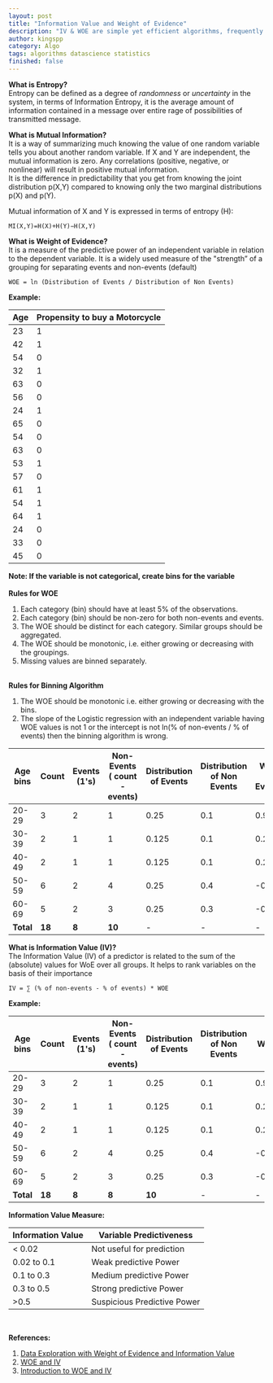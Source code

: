 ```yaml
---
layout: post
title: "Information Value and Weight of Evidence"
description: "IV & WOE are simple yet efficient algorithms, frequently used in Exploratory Data Analysis"
author: kingspp
category: Algo
tags: algorithms datascience statistics
finished: false
---
```

**What is Entropy?**<br>
Entropy can be defined as a degree of *randomness* or *uncertainty* in the system, in terms of Information Entropy, it is the average amount
of information contained in a message over entire rage of possibilities of transmitted message. 

**What is Mutual Information?**<br>
It is a way of summarizing much knowing the value of one random variable tells you about another random variable. 
If X and Y are independent, the mutual information is zero. Any correlations (positive, negative, or nonlinear) will result in positive mutual information.<br>
It is the difference in predictability that you get from knowing the joint distribution p(X,Y) compared to knowing only the two marginal distributions p(X) and p(Y).<br>

Mutual information of X and Y is expressed in terms of entropy (H):
```
MI(X,Y)=H(X)+H(Y)−H(X,Y)
```
**What is Weight of Evidence?**<br>
It is a measure of the predictive power of an independent variable in relation to the dependent variable. It is a widely used measure of the "strength” of a grouping for separating events and non-events (default)

```
WOE = ln (Distribution of Events / Distribution of Non Events)
```
**Example:**

| Age  | Propensity to buy a Motorcycle |
| ------------- | ------------- |
| 23 | 1 |
| 42 | 1 |
| 54 | 0 |
| 32 | 1 |
| 63 | 0 |
| 56 | 0 |
| 24 | 1 |
| 65 | 0 |
| 54 | 0 |
| 63 | 0 |
| 53 | 1 |
| 57 | 0 |
| 61 | 1 |
| 54 | 1 |
| 64 | 1 |
| 24 | 0 |
| 33 | 0 |
| 45 | 0 |

**Note: If the variable is not categorical, create bins for the variable**<br><br>
**Rules for WOE**<br>
1. Each category (bin) should have at least 5% of the observations.<br>
2. Each category (bin) should be non-zero for both non-events and events.<br>
3. The WOE should be distinct for each category. Similar groups should be aggregated. <br>
4. The WOE should be monotonic, i.e. either growing or decreasing with the groupings.<br>
5. Missing values are binned separately.<br><br>

**Rules for Binning Algorithm**<br>
1. The WOE should be monotonic i.e. either growing or decreasing with the bins.<br>
2. The slope of the Logistic regression with an independent variable having WOE values is not 1 or the intercept is not ln(% of non-events / % of events) then the binning algorithm is wrong.

| Age bins  | Count | Events (1's) | Non-Events ( count - events) | Distribution of Events | Distribution of Non Events | **Weight of Evidence** |
| ------------- | ------------- | ------------- | ------------- | ------------- | ------------- | ------------- |
| 20-29 | 3 | 2 | 1 | 0.25  | 0.1 | 0.91 |
| 30-39 | 2 | 1 | 1 | 0.125 | 0.1 | 0.22 |
| 40-49 | 2 | 1 | 1 | 0.125 | 0.1 | 0.22 |
| 50-59 | 6 | 2 | 4 | 0.25  | 0.4 | -0.47 |
| 60-69 | 5 | 2 | 3 | 0.25  | 0.3 | -0.18 |
| **Total** | **18** | **8** | **10** | - | - | - |<br>


**What is Information Value (IV)?**<br>
The Information Value (IV) of a predictor is related to the sum of the (absolute) values for WoE over all groups. It helps to rank variables on the basis of their importance

```
IV = ∑ (% of non-events - % of events) * WOE
```
**Example:**

| Age bins  | Count | Events (1's) | Non-Events ( count - events) | Distribution of Events | Distribution of Non Events | WOE | **IV** |
| ------------- | ------------- | ------------- | ------------- | ------------- | ------------- | ------------- |          ------------- |
| 20-29 | 3 | 2 | 1 | 0.25  | 0.1 | 0.91  | -0.137 |
| 30-39 | 2 | 1 | 1 | 0.125 | 0.1 | 0.22  | -0.005 |
| 40-49 | 2 | 1 | 1 | 0.125 | 0.1 | 0.22  | -0.005 |
| 50-59 | 6 | 2 | 4 | 0.25  | 0.4 | -0.47 | -0.070 |
| 60-69 | 5 | 2 | 3 | 0.25  | 0.3 | -0.18 | -0.009 |
| **Total** | **18** | **8** | **8** | **10** | - | - | -0.228 |

**Information Value Measure:**

| Information Value |	Variable Predictiveness |
| ----------------- | ----------------------- |
| < 0.02 | Not useful for prediction |
| 0.02 to 0.1 |	Weak predictive Power |
| 0.1 to 0.3 | Medium predictive Power |
| 0.3 to 0.5 | Strong predictive Power |
| >0.5	     | Suspicious Predictive Power |

<br>

**References:**<br>
1. [Data Exploration with Weight of Evidence and Information Value ](http://multithreaded.stitchfix.com/blog/2015/08/13/weight-of-evidence/)<br>
2. [WOE and IV](http://www.listendata.com/2015/03/weight-of-evidence-woe-and-information.html)<br>
3. [Introduction to WOE and IV](http://documentation.statsoft.com/STATISTICAHelp.aspx?path=WeightofEvidence/WeightofEvidenceWoEIntroductoryOverview)<br>

